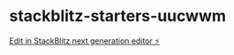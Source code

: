 # stackblitz-starters-uucwwm

[Edit in StackBlitz next generation editor ⚡️](https://stackblitz.com/~/github.com/alexiordan/stackblitz-starters-uucwwm)
